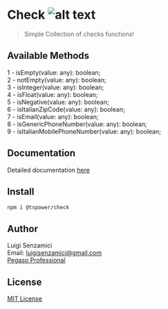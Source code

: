 # Check        ![alt text](https://ppbusinessproject.visualstudio.com/TSPowerOne/_apis/build/status/TsPowerOne.Check?branchName=master)


> Simple Collection of checks functions!


## Available Methods
1 - isEmpty(value: any): boolean;  
2 - notEmpty(value: any): boolean;  
3 - isInteger(value: any): boolean;  
4 - isFloat(value: any): boolean;  
5 - isNegative(value: any): boolean;  
6 - isItalianZipCode(value: any): boolean;  
7 - isEmail(value: any): boolean;  
8 - isGenericPhoneNumber(value: any): boolean;  
9 - isItalianMobilePhoneNumber(value: any): boolean;

## Documentation
Detailed documentation [here](https://tspowerone.github.io/Check/)        


## Install
`npm i @tspower/check`


## Author
Luigi Senzamici   
Email: luigisenzamici@gmail.com   
[Pegaso Professional](https://pegasoprofessional.com)   

## License
[MIT License](http://opensource.org/licenses/MIT)


